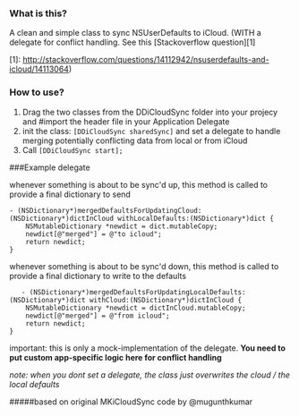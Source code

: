 ### What is this?
A clean and simple class to sync NSUserDefaults to iCloud. (WITH a delegate for conflict handling. See this [Stackoverflow question][1]

  [1]: http://stackoverflow.com/questions/14112942/nsuserdefaults-and-icloud/14113064)

### How to use?
1. Drag the two classes from the DDiCloudSync folder into your projecy and #import the header file in your Application Delegate
2. init the class: `[DDiCloudSync sharedSync]` and set a delegate to handle merging potentially conflicting data from local or from iCloud
3. Call `[DDiCloudSync start];`	

###Example delegate

whenever something is about to be sync'd up, this method is called to provide a final dictionary to send

    - (NSDictionary*)mergedDefaultsForUpdatingCloud:(NSDictionary*)dictInCloud withLocalDefaults:(NSDictionary*)dict {
        NSMutableDictionary *newdict = dict.mutableCopy;
        newdict[@"merged"] = @"to icloud";
        return newdict;
    }

whenever something is about to be sync'd down, this method is called to provide a final dictionary to write to the defaults


       - (NSDictionary*)mergedDefaultsForUpdatingLocalDefaults:(NSDictionary*)dict withCloud:(NSDictionary*)dictInCloud {
        NSMutableDictionary *newdict = dictInCloud.mutableCopy;
        newdict[@"merged"] = @"from icloud";
        return newdict;
    }

important: this is only a mock-implementation of the delegate. **You need to put custom app-specific logic here for conflict handling**
	
*note: when you dont set a delegate, the class just overwrites the cloud / the local defaults*

#####based on original MKiCloudSync code by @mugunthkumar
